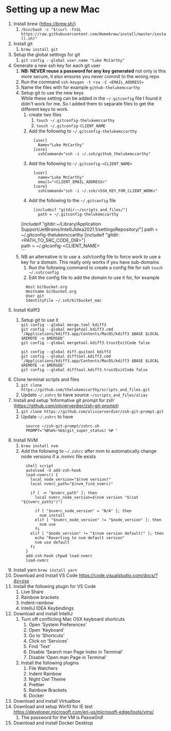 # Setting up a new Mac

1. Install brew (https://brew.sh/)
    1. `/bin/bash -c "$(curl -fsSL https://raw.githubusercontent.com/Homebrew/install/master/install.sh)"`
1. Install git
    1. `brew install git`
1. Setup the global settings for git  
    1. `git config --global user.name "Luke McCarthy"`  
1. Generate a new ssh key for each git user  
    1. **NB: NEVER reuse a password for any key generated** not only is this more secure, it also ensures you never commit to the wrong repo  
    1. Run the command `ssh-keygen -t rsa -C <EMAIL_ADDRESS>`  
    1. Name the files with <serviceName-accountName> for example `github-thelukemccarthy`  
    1. Setup git to use the new keys  
    While these setting can be added in the `~/.gitconfig` file I found it didn't work for me. So I added them to separate files to get the different keys to work.  
        1. create two files  
            1. `touch ~/.gitconfig-thelukemccarthy`
            1. `touch ~/.gitconfig-CLIENT_NAME`  
        1. Add the following to `~/.gitconfig-thelukemccarthy`
            ```
              [user]
                Name="Luke McCarthy"
              [core]
                sshCommand="ssh -i ~/.ssh/github_thelukemccarthy"
            ```
        1. Add the following to `~/.gitconfig-<CLIENT_NAME>`  
            ```
              [user]
                name="Luke McCarthy"
                email="<CLIENT_EMAIL_ADDRESS>"
              [core]
                sshCommand="ssh -i ~/.ssh/<SSH_KEY_FOR_CLIENT_WORK>"
            ```   
        1. Add the following to the ```~/.gitconfig``` file  
            ```  
              [includeif "gitdir:~/scripts_and_files/"]  
                path = ~/.gitconfig-thelukemccarthy  
        [includeif "gitdir:~/Library/Application Support/JetBrains/IntelliJIdea2021.1/settingsRepository/"]
	        path = ~/.gitconfig-thelukemccarthy
              [includeif "gitdir:<PATH_TO_SRC_CODE_DIR>"]  
                path = ~/.gitconfig-<CLIENT_NAME>  
            ```  
      1. NB an alternative is to use a .ssh/config file to force work to use a key for a domain. This really only works if you have sub-domains  
          1. Run the following command to create a config file for ssh ```touch ~/.ssh/config```  
          1. Edit the config file to add the domain to use it for, for example  
            ```
              Host bitbucket.org
              Hostname bitbucket.org
              User git
              IdentityFile ~/.ssh/bitbucket_mac
            ```
1. Install Kdiff3
    1. Setup git to use it  
		`git config --global merge.tool kdiff3`  
		`git config --global mergetool.kdiff3.cmd ‘/Applications/kdiff3.app/Contents/MacOS/kdiff3 $BASE $LOCAL $REMOTE -o $MERGED’`  
		`git config --global mergetool.kdiff3.trustExitCode false`  
		  
		`git config --global diff.guitool kdiff3`  
		`git config --global difftool.kdiff3.cmd ‘/Applications/kdiff3.app/Contents/MacOS/kdiff3 $BASE $LOCAL $REMOTE -o $MERGED’`  
		`git config --global difftool.kdiff3.trustExitCode false`  
1. Clone terminal scripts and files
    1. `git clone https://github.com/thelukemccarthy/scripts_and_files.git`
    1. Update `~/.zshrc` to have source `~/scripts_and_files/alias`
6. Install and setup ‘Informative git prompt for zsh’ (https://github.com/olivierverdier/zsh-git-prompt) 
    1. `git clone https://github.com/olivierverdier/zsh-git-prompt.git`
    1. Update `~/.zshrc` to have 
        ```
          source ~/zsh-git-prompt/zshrc.sh
          PROMPT='%B%m%~%b$(git_super_status) %# '
        ```
1. Install NVM 
    1. `brew install nvm`
    1. Add the following to `~/.zshrc` after nvm to automatically change node versions if a .nvmrc file exists
        ```
          shell script 
          autoload -U add-zsh-hook
          load-nvmrc() {
            local node_version="$(nvm version)"
            local nvmrc_path="$(nvm_find_nvmrc)"
          
            if [ -n "$nvmrc_path" ]; then
              local nvmrc_node_version=$(nvm version "$(cat "${nvmrc_path}")")
          
              if [ "$nvmrc_node_version" = "N/A" ]; then
                nvm install
              elif [ "$nvmrc_node_version" != "$node_version" ]; then
                nvm use
              fi
            elif [ "$node_version" != "$(nvm version default)" ]; then
              echo "Reverting to nvm default version"
              nvm use default
            fi
          }
          add-zsh-hook chpwd load-nvmrc
          load-nvmrc
        ```
1. Install yarn `brew install yarn`
1. Download and Install VS Code <https://code.visualstudio.com/docs/?dv=osx>
1. Install the following plugin for VS Code 
    1. Live Share
    1. Rainbow brackets
    1. Indent-rainbow
    1. IntelliJ IDEA Keybindings
1. Download and install IntelliJ
    1. Turn off conflicting Mac OSX keyboard shortcuts
        1. Open ‘System Preferences’
        1. Open ‘Keyboard’
        1. Go to  ‘Shortcuts’
        1. Click on ‘Services’
        1. Find ‘Text’
        1. Disable ‘Search man Page Index in Terminal’
        1. Disable ‘Open man Page in Terminal’
    1. Install the following plugins
        1. File Watchers
        1. Indent Rainbow
        1. Night Owl Theme
        1. Prettier
        1. Rainbow Brackets
        1. Docker
1. Download and install Virtualbox
1. Download and setup Win10 for IE test <https://developer.microsoft.com/en-us/microsoft-edge/tools/vms/>
    1. The password for the VM is Passw0rd!
1. Download and install Docker Desktop
